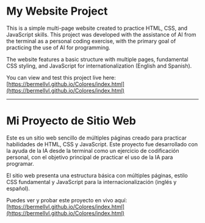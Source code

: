 # My Website Project

This is a simple multi-page website created to practice HTML, CSS, and JavaScript skills. This project was developed with the assistance of AI from the terminal as a personal coding exercise, with the primary goal of practicing the use of AI for programming.

The website features a basic structure with multiple pages, fundamental CSS styling, and JavaScript for internationalization (English and Spanish).

You can view and test this project live here: [https://bermellvl.github.io/Colores/index.html](https://bermellvl.github.io/Colores/index.html)

---

# Mi Proyecto de Sitio Web

Este es un sitio web sencillo de múltiples páginas creado para practicar habilidades de HTML, CSS y JavaScript. Este proyecto fue desarrollado con la ayuda de la IA desde la terminal como un ejercicio de codificación personal, con el objetivo principal de practicar el uso de la IA para programar.

El sitio web presenta una estructura básica con múltiples páginas, estilo CSS fundamental y JavaScript para la internacionalización (inglés y español).

Puedes ver y probar este proyecto en vivo aquí: [https://bermellvl.github.io/Colores/index.html](https://bermellvl.github.io/Colores/index.html)
